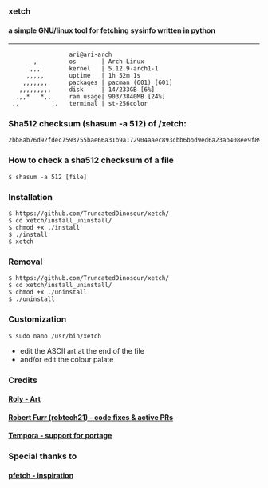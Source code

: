 ### xetch
#### a simple GNU/linux tool for fetching sysinfo written in python
***
```
                 ari@ari-arch
       ,         os       | Arch Linux
      ,,,        kernel   | 5.12.9-arch1-1
     ,,,,,       uptime   | 1h 52m 1s
    ,,,,,,,      packages | pacman (601) [601]
   ,,,,,,,,,     disk     | 14/233GB [6%]
  .,,*   *,,.    ram usage| 903/3840MB [24%]
 .,         ,.   terminal | st-256color
```

### Sha512 checksum (shasum -a 512) of /xetch: 
```
2bb8ab76d92fdec7593755bae66a31b9a172904aaec893cbb6bbd9ed6a23ab408ee9f89d064b31dbe83ff65b770671062e7b3f76c129ee7fd196fe0e21db724c
```

### How to check a sha512 checksum of a file
```shell
$ shasum -a 512 [file]
```

### Installation
```shell
$ https://github.com/TruncatedDinosour/xetch/
$ cd xetch/install_uninstall/
$ chmod +x ./install
$ ./install
$ xetch
```

### Removal
```shell
$ https://github.com/TruncatedDinosour/xetch/
$ cd xetch/install_uninstall/
$ chmod +x ./uninstall
$ ./uninstall
```

### Customization
```shell
$ sudo nano /usr/bin/xetch
```
- edit the ASCII art at the end of the file
- and/or edit the colour palate


### Credits
#### [Roly - Art](https://roly.neocities.org/)
#### [Robert Furr (robtech21) - code fixes & active PRs](https://github.com/robtech21/)
#### [Tempora - support for portage](https://github.com/tempora/)

### Special thanks to
#### [pfetch - inspiration](https://github.com/dylanaraps/pfetch/)
